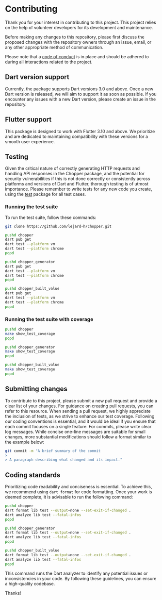 # Contributing

Thank you for your interest in contributing to this project. This project relies on the help of volunteer developers for
its development and maintenance.

Before making any changes to this repository, please first discuss the proposed changes with the repository owners
through an issue, email, or any other appropriate method of communication.

Please note that a [code of conduct](CODE-OF-CONDUCT.md) is in place and should be adhered to during all interactions
related to the project.

## Dart version support

Currently, the package supports Dart versions 3.0 and above. Once a new Dart version is released, we will aim to support
it as soon as possible. If you encounter any issues with a new Dart version, please create an issue in the repository.

## Flutter support

This package is designed to work with Flutter 3.10 and above. We prioritize and are dedicated to maintaining
compatibility with these versions for a smooth user experience.

## Testing

Given the critical nature of correctly generating HTTP requests and handling API responses in the Chopper package, and
the potential for security vulnerabilities if this is not done correctly or consistently across platforms and versions
of Dart and Flutter, thorough testing is of utmost importance. Please remember to write tests for any new code you
create, using the [test](https://pub.dev/packages/test) package for all test cases.

### Running the test suite

To run the test suite, follow these commands:

```bash
git clone https://github.com/lejard-h/chopper.git

pushd chopper
dart pub get
dart test --platform vm
dart test --platform chrome
popd

pushd chopper_generator
dart pub get
dart test --platform vm
dart test --platform chrome
popd

pushd chopper_built_value
dart pub get
dart test --platform vm
dart test --platform chrome
popd
```

### Running the test suite with coverage

```bash
pushd chopper
make show_test_coverage
popd

pushd chopper_generator
make show_test_coverage
popd

pushd chopper_built_value
make show_test_coverage
popd
```

## Submitting changes

To contribute to this project, please submit a new pull request and provide a clear list of your changes. For guidance
on creating pull requests, you can refer to this resource. When sending a pull request, we highly appreciate the
inclusion of tests, as we strive to enhance our test coverage.
Following our coding conventions is essential, and it would be ideal if you ensure that each commit focuses on a single
feature. For commits, please write clear log messages. While concise one-line messages are suitable for small changes,
more substantial modifications should follow a format similar to the example below:

```bash
git commit -m "A brief summary of the commit
> 
> A paragraph describing what changed and its impact."
```

## Coding standards

Prioritizing code readability and conciseness is essential. To achieve this, we recommend using `dart format` for code
formatting. Once your work is deemed complete, it is advisable to run the following command:

```bash
pushd chopper
dart format lib test --output=none --set-exit-if-changed .
dart analyze lib test --fatal-infos
popd

pushd chopper_generator
dart format lib test --output=none --set-exit-if-changed .
dart analyze lib test --fatal-infos
popd

pushd chopper_built_value
dart format lib test --output=none --set-exit-if-changed .
dart analyze lib test --fatal-infos
popd
```

This command runs the Dart analyzer to identify any potential issues or inconsistencies in your code. By following these
guidelines, you can ensure a high-quality codebase.

Thanks!
